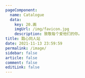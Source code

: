 ```yaml
---
pageComponent: 
  name: Catalogue
  data: 
    key: 20.画
    imgUrl: /img/favicon.jpg
    description: 致敬每个爱他们的你。
title: 戬心同人站
date: 2021-11-13 23:59:59
permalink: /image/
sidebar: false
article: false
comment: false
editLink: false
---
```


